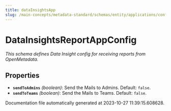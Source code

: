 ```yaml
---
title: dataInsightsApp
slug: /main-concepts/metadata-standard/schemas/entity/applications/configuration/datainsightsapp
---
```


# DataInsightsReportAppConfig

*This schema defines Data Insight config for receiving reports from OpenMetadata.*

## Properties

- **`sendToAdmins`** *(boolean)*: Send the Mails to Admins. Default: `false`.
- **`sendToTeams`** *(boolean)*: Send the Mails to Teams. Default: `false`.


Documentation file automatically generated at 2023-10-27 11:39:15.608628.

